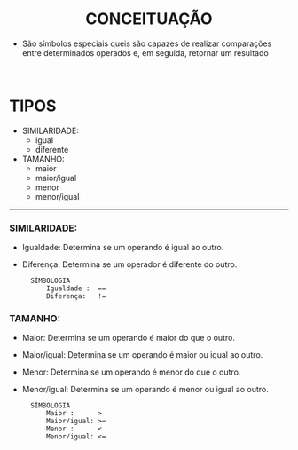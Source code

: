 <div align = "center">

# CONCEITUAÇÃO
</div>

- São símbolos especiais queis são capazes de realizar comparações entre determinados operados e, em seguida, retornar um resultado

<br>

# TIPOS 
- SIMILARIDADE: 
  - igual
  - diferente
- TAMANHO: 
  - maior
  - maior/igual
  - menor
  - menor/igual

***

### SIMILARIDADE:  
- Igualdade: Determina se um operando é igual ao outro.
- Diferença: Determina se um operador é diferente do outro.

        SÍMBOLOGIA
            Igualdade :  ==
            Diferença:   !=

### TAMANHO:  
- Maior: Determina se um operando é maior do que o outro.
- Maior/igual: Determina se um operando é maior ou igual ao outro.   

- Menor: Determina se um operando é menor do que o outro.
- Menor/igual: Determina se um operando é menor ou igual ao outro.

        SÍMBOLOGIA
            Maior :      >
            Maior/igual: >=
            Menor :      <
            Menor/igual: <=


